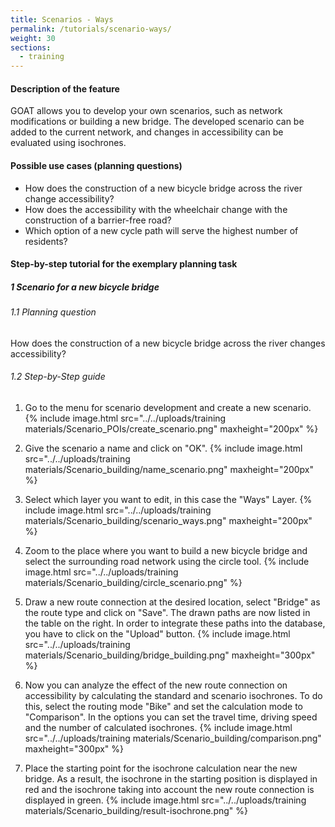 ```yaml
---
title: Scenarios - Ways
permalink: /tutorials/scenario-ways/
weight: 30
sections:
  - training
---
```


#### Description of the feature
GOAT allows you to develop your own scenarios, such as network modifications or building a new bridge. The developed scenario can be added to the current network, and changes in accessibility can be evaluated using isochrones. 

#### Possible use cases (planning questions)
- How does the construction of a new bicycle bridge across the river change accessibility?
- How does the accessibility with the wheelchair change with the construction of a barrier-free road? 
- Which option of a new cycle path will serve the highest number of residents?


#### Step-by-step tutorial for the exemplary planning task
##### 1 Scenario for a new bicycle bridge
###### 1.1 Planning question
How does the construction of a new bicycle bridge across the river changes accessibility?
###### 1.2 Step-by-Step guide
1. Go to the menu for scenario development and create a new scenario.  {% include image.html src="../../uploads/training materials/Scenario_POIs/create_scenario.png" maxheight="200px" %}

2. Give the scenario a name and click on "OK".  {% include image.html src="../../uploads/training materials/Scenario_building/name_scenario.png" maxheight="200px" %}

3. Select which layer you want to edit, in this case the "Ways" Layer.  {% include image.html src="../../uploads/training materials/Scenario_building/scenario_ways.png" maxheight="200px" %}

4. Zoom to the place where you want to build a new bicycle bridge and select the surrounding road network using the circle tool.  {% include image.html src="../../uploads/training materials/Scenario_building/circle_scenario.png" %}

5. Draw a new route connection at the desired location, select "Bridge" as the route type and click on "Save". The drawn paths are now listed in the table on the right. In order to integrate these paths into the database, you have to click on the "Upload" button.  {% include image.html src="../../uploads/training materials/Scenario_building/bridge_building.png" maxheight="300px" %}

6. Now you can analyze the effect of the new route connection on accessibility by calculating the standard and scenario isochrones. To do this, select the routing mode "Bike" and set the calculation mode to "Comparison". In the options you can set the travel time, driving speed and the number of calculated isochrones.   {% include image.html src="../../uploads/training materials/Scenario_building/comparison.png" maxheight="300px" %}

7. Place the starting point for the isochrone calculation near the new bridge. As a result, the isochrone in the starting position is displayed in red and the isochrone taking into account the new route connection is displayed in green.  {% include image.html src="../../uploads/training materials/Scenario_building/result-isochrone.png" %}







 